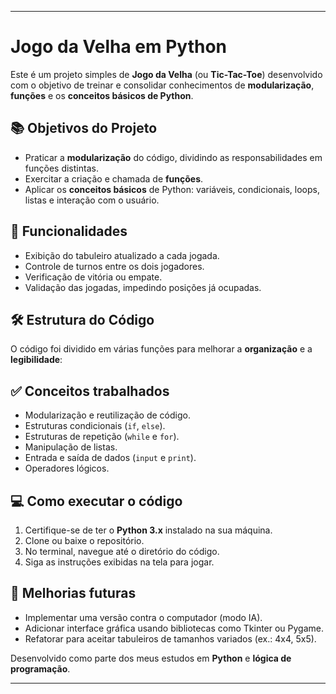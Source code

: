 
---

# Jogo da Velha em Python

Este é um projeto simples de **Jogo da Velha** (ou **Tic-Tac-Toe**) desenvolvido com o objetivo de treinar e consolidar conhecimentos de **modularização**, **funções** e os **conceitos básicos de Python**.

## 📚 Objetivos do Projeto

* Praticar a **modularização** do código, dividindo as responsabilidades em funções distintas.
* Exercitar a criação e chamada de **funções**.
* Aplicar os **conceitos básicos** de Python: variáveis, condicionais, loops, listas e interação com o usuário.

## 🚀 Funcionalidades

* Exibição do tabuleiro atualizado a cada jogada.
* Controle de turnos entre os dois jogadores.
* Verificação de vitória ou empate.
* Validação das jogadas, impedindo posições já ocupadas.

## 🛠️ Estrutura do Código

O código foi dividido em várias funções para melhorar a **organização** e a **legibilidade**:

## ✅ Conceitos trabalhados

* Modularização e reutilização de código.
* Estruturas condicionais (`if`, `else`).
* Estruturas de repetição (`while` e `for`).
* Manipulação de listas.
* Entrada e saída de dados (`input` e `print`).
* Operadores lógicos.

## 💻 Como executar o código

1. Certifique-se de ter o **Python 3.x** instalado na sua máquina.
2. Clone ou baixe o repositório.
3. No terminal, navegue até o diretório do código.
4. Siga as instruções exibidas na tela para jogar.

## 🎯 Melhorias futuras

* Implementar uma versão contra o computador (modo IA).
* Adicionar interface gráfica usando bibliotecas como Tkinter ou Pygame.
* Refatorar para aceitar tabuleiros de tamanhos variados (ex.: 4x4, 5x5).

Desenvolvido como parte dos meus estudos em **Python** e **lógica de programação**.

---
